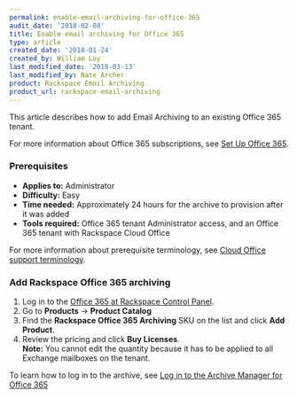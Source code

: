 ```yaml
---
permalink: enable-email-archiving-for-office-365
audit_date: '2018-02-08'
title: Enable email archiving for Office 365
type: article
created_date: '2018-01-24'
created_by: William Loy
last_modified_date: '2018-03-13'
last_modified_by: Nate Archer
product: Rackspace Email Archiving
product_url: rackspace-email-archiving
---
```


This article describes how to add Email Archiving to an existing Office 365 tenant.

For more information about Office 365 subscriptions, see [Set Up Office 365](/support/how-to/set-up-office-365).

### Prerequisites

- **Applies to:** Administrator
- **Difficulty:** Easy
- **Time needed:** Approximately 24 hours for the archive to provision after it was added
- **Tools required:** Office 365 tenant Administrator access, and an Office 365 tenant with Rackspace Cloud Office

For more information about prerequisite terminology, see [Cloud Office support terminology](/support/how-to/cloud-office-support-terminology).


### Add Rackspace Office 365 archiving

1. Log in to the [Office 365 at Rackspace Control Panel](https://office365.cp.rackspace.com/).
2. Go to **Products** -> **Product Catalog**
3. Find the **Rackspace Office 365 Archiving** SKU on the list and click **Add Product**.
4. Review the pricing and click **Buy Licenses**.<br>
**Note:** You cannot edit the quantity because it has to be applied to all Exchange mailboxes on the tenant.

To learn how to log in to the archive, see [Log in to the Archive Manager for Office 365](/support/how-to/log-in-to-the-archive-manager-for-office-365)
